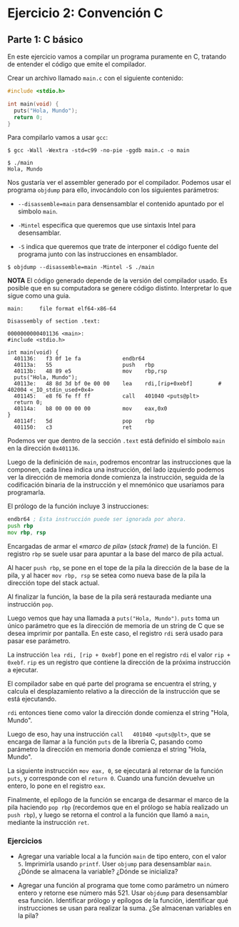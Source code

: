 # Ejercicio 2: Convención C

## Parte 1: C básico

En este ejercicio vamos a compilar un programa puramente en C, tratando de entender el código que emite el compilador.

Crear un archivo llamado `main.c` con el siguiente contenido:

```c
#include <stdio.h>

int main(void) {
  puts("Hola, Mundo");
  return 0;
}
```

Para compilarlo vamos a usar `gcc`:

```shell
$ gcc -Wall -Wextra -std=c99 -no-pie -ggdb main.c -o main
```

```shell
$ ./main
Hola, Mundo
```

Nos gustaría ver el assembler generado por el compilador. Podemos usar el
programa `objdump` para ello, invocándolo con los siguientes parámetros:


* `--disassemble=main` para densensamblar el contenido apuntado por el simbolo
 `main`.

* `-Mintel` especifica que queremos que use sintaxis Intel para desensamblar.

* `-S` indica que queremos que trate de interponer el código fuente del programa
  junto con las instrucciones en ensamblador.

```shell
$ objdump --disassemble=main -Mintel -S ./main
```

**NOTA** El código generado depende de la versión del compilador usado. Es posible
que en su computadora se genere código distinto. Interpretar lo que sigue
como una guia.

```C-ObjDump
main:     file format elf64-x86-64

Disassembly of section .text:

0000000000401136 <main>:
#include <stdio.h>

int main(void) {
  401136:	f3 0f 1e fa          	endbr64 
  40113a:	55                   	push   rbp
  40113b:	48 89 e5             	mov    rbp,rsp
  puts("Hola, Mundo");
  40113e:	48 8d 3d bf 0e 00 00 	lea    rdi,[rip+0xebf]        # 402004 <_IO_stdin_used+0x4>
  401145:	e8 f6 fe ff ff       	call   401040 <puts@plt>
  return 0;
  40114a:	b8 00 00 00 00       	mov    eax,0x0
}
  40114f:	5d                   	pop    rbp
  401150:	c3                   	ret    
```

Podemos ver que dentro de la sección `.text` está definido el símbolo `main` en
la dirección `0x401136`.

Luego de la definición de `main`, podremos encontrar las instrucciones que la
componen, cada linea indica una instrucción, del lado izquierdo podemos ver la
dirección de memoria donde comienza la instrucción, seguida de la codificación
binaria de la instrucción y el mnemónico que usaríamos para programarla.

El prólogo de la función incluye 3 instrucciones:

```asm
endbr64 ; Esta instrucción puede ser ignorada por ahora.
push rbp
mov rbp, rsp
```

Encargadas de armar el *«marco de pila»* (*stack frame*) de la función. El
registro `rbp` se suele usar para apuntar a la base del marco de pila actual.

Al hacer `push rbp`, se pone en el tope de la pila la dirección de la base de la
pila, y al hacer `mov rbp, rsp` se setea como nueva base de la pila la dirección
tope del stack actual.

Al finalizar la función, la base de la pila será restaurada mediante una
instrucción `pop`.

Luego vemos que hay una llamada a `puts("Hola, Mundo")`. `puts` toma un único
parámetro que es la dirección de memoria de un string de C que se desea imprimir
por pantalla. En este caso, el registro `rdi` será usado para pasar ese
parámetro.

La instrucción `lea rdi, [rip + 0xebf]` pone en el registro `rdi` el valor
`rip + 0xebf`. `rip` es un registro que contiene la dirección de la próxima
instrucción a ejecutar.

El compilador sabe en qué parte del programa se encuentra el string, y
calcula el desplazamiento relativo a la dirección de la instrucción que se
está ejecutando.

`rdi` entonces tiene como valor la dirección donde comienza el string
"Hola, Mundo".

Luego de eso, hay una instrucción `call   401040 <puts@plt>`, que se encarga
de llamar a la función `puts` de la librería C, pasando como parámetro
la dirección en memoria donde comienza el string "Hola, Mundo".

La siguiente instrucción `mov eax, 0`, se ejecutará al retornar de la
función `puts`, y corresponde con el `return 0`. Cuando una función devuelve
un entero, lo pone en el registro `eax`.

Finalmente, el epílogo de la función se encarga de desarmar el marco de la
pila haciendo `pop rbp` (recordemos que en el prólogo se había realizado un
`push rbp`), y luego se retorna el control a la función que llamó a `main`,
mediante la instrucción `ret`.

### Ejercicios

* Agregar una variable local a la función `main` de tipo entero, con el valor
  `5`. Imprimirla usando `printf`. User `objump` para desensamblar `main`.
  ¿Dónde se almacena la variable? ¿Dónde se inicializa?

* Agregar una función al programa que tome como parámetro un número entero y
  retorne ese número más 521. Usar `objdump` para desensamblar esa función.
  Identificar prólogo y epílogos de la función, identificar qué instrucciones se
  usan para realizar la suma. ¿Se almacenan variables en la pila?
